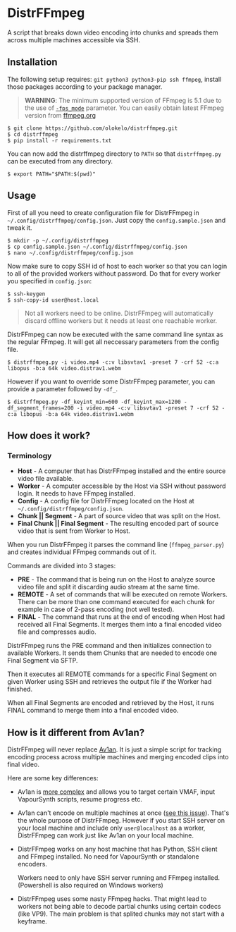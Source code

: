 # DistrFFmpeg

A script that breaks down video encoding into chunks and spreads them across multiple machines accessible via SSH.


## Installation

The following setup requires: `git python3 python3-pip ssh ffmpeg`, install those packages according to your package manager.

> **WARNING**: The minimum supported version of FFmpeg is 5.1 due to the use of [`-fps_mode`](https://github.com/FFmpeg/FFmpeg/commit/09c53a04c5892baee88872fbce3df17a00472faa) parameter. You can easily obtain latest FFmpeg version from [ffmpeg.org](https://ffmpeg.org)

```shell
$ git clone https://github.com/olokelo/distrffmpeg.git
$ cd distrffmpeg
$ pip install -r requirements.txt
```

You can now add the distrffmpeg directory to `PATH` so that `distrffmpeg.py` can be executed from any directory.

```shell
$ export PATH="$PATH:$(pwd)"
```

## Usage

First of all you need to create configuration file for DistrFFmpeg in `~/.config/distrffmpeg/config.json`. Just copy the `config.sample.json` and tweak it.

```shell
$ mkdir -p ~/.config/distrffmpeg
$ cp config.sample.json ~/.config/distrffmpeg/config.json
$ nano ~/.config/distrffmpeg/config.json
```

Now make sure to copy SSH id of host to each worker so that you can login to all of the provided workers without password.
Do that for every worker you specified in `config.json`:

```shell
$ ssh-keygen
$ ssh-copy-id user@host.local
```

> Not all workers need to be online. DistrFFmpeg will automatically discard offline workers but it needs at least one reachable worker. 

DistrFFmpeg can now be executed with the same command line syntax as the regular FFmpeg. It will get all neccessary parameters from the config file.

```shell
$ distrffmpeg.py -i video.mp4 -c:v libsvtav1 -preset 7 -crf 52 -c:a libopus -b:a 64k video.distrav1.webm 
```

However if you want to override some DistrFFmpeg parameter, you can provide a parameter followed by `-df_`.
```shell
$ distrffmpeg.py -df_keyint_min=600 -df_keyint_max=1200 -df_segment_frames=200 -i video.mp4 -c:v libsvtav1 -preset 7 -crf 52 -c:a libopus -b:a 64k video.distrav1.webm 
```

## How does it work?

### Terminology

- **Host** - A computer that has DistrFFmpeg installed and the entire source video file available.
- **Worker** - A computer accessible by the Host via SSH without password login. It needs to have FFmpeg installed.
- **Config** - A config file for DistrFFmpeg located on the Host at `~/.config/distrffmpeg/config.json`.
- **Chunk || Segment** - A part of source video that was split on the Host.
- **Final Chunk || Final Segment** - The resulting encoded part of source video that is sent from Worker to Host.

When you run DistrFFmpeg it parses the command line  (`ffmpeg_parser.py`) and creates individual FFmpeg commands out of it.

Commands are divided into 3 stages:
- **PRE** - The command that is being run on the Host to analyze source video file and split it discarding audio stream at the same time.
- **REMOTE** - A set of commands that will be executed on remote Workers. There can be more than one command executed for each chunk for example in case of 2-pass encoding (not well tested).
- **FINAL** - The command that runs at the end of encoding when Host had received all Final Segments. It merges them into a final encoded video file and compresses audio.

DistrFFmpeg runs the PRE command and then initializes connection to available Workers. It sends them Chunks that are needed to encode one Final Segment via SFTP.

Then it executes all REMOTE commands for a specific Final Segment on given Worker using SSH and retrieves the output file if the Worker had finished.

When all Final Segments are encoded and retrieved by the Host, it runs FINAL command to merge them into a final encoded video.


## How is it different from Av1an?

DistrFFmpeg will never replace [Av1an](https://github.com/master-of-zen/Av1an). It is just a simple script for tracking encoding process across multiple machines and merging encoded clips into final video.

Here are some key differences:

- Av1an is [more complex](https://github.com/master-of-zen/Av1an#features) and allows you to target certain VMAF, input VapourSynth scripts, resume progress etc.

- Av1an can't encode on multiple machines at once ([see this issue](https://github.com/master-of-zen/Av1an/issues/406)). That's the whole purpose of DistrFFmpeg. However if you start SSH server on your local machine and include only `user@localhost` as a worker, DistrFFmpeg can work just like Av1an on your local machine.

- DistrFFmpeg works on any host machine that has Python, SSH client and FFmpeg installed. No need for VapourSynth or standalone encoders.

  Workers need to only have SSH server running and FFmpeg installed. (Powershell is also required on Windows workers)

- DistrFFmpeg uses some nasty FFmpeg hacks. That might lead to workers not being able to decode partial chunks using certain codecs (like VP9). The main problem is that splited chunks may not start with a keyframe.


